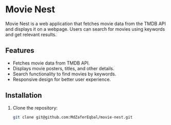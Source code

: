 # Movie Nest

Movie Nest is a web application that fetches movie data from the TMDB API and displays it on a webpage. Users can search for movies using keywords and get relevant results.

## Features
- Fetches movie data from TMDB API.
- Displays movie posters, titles, and other details.
- Search functionality to find movies by keywords.
- Responsive design for better user experience.

## Installation
1. Clone the repository:
   ```sh
   git clone git@github.com:MdZaferEqbal/movie-nest.git
